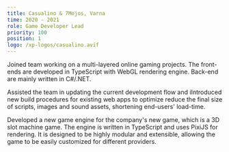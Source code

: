 ```yaml
---
title: Casualino & 7Mojos, Varna
time: 2020 - 2021
role: Game Developer Lead
priority: 100
position: 1
logo: /xp-logos/casualino.avif
---
```


Joined team working on a multi-layered online gaming projects. The front-ends are developed in TypeScript with WebGL rendering engine. Back-end are mainly written in C#/.NET.

Assisted the team in updating the current development flow and iIntroduced new build procedures for existing web apps to optimize reduce the final size of scripts, images and sound assets, shortening end-users' load-time.

Developed a new game engine for the company's new game, which is a 3D slot machine game. The engine is written in TypeScript and uses PixiJS for rendering. It is designed to be highly modular and extensible, allowing the game to be easily customized for different providers.
